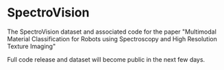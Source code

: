 # SpectroVision
The SpectroVision dataset and associated code for the paper "Multimodal Material Classification for Robots using Spectroscopy and High Resolution Texture Imaging"

Full code release and dataset will become public in the next few days.
